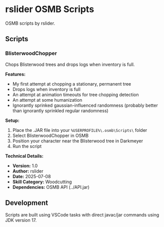 # rslider OSMB Scripts

OSMB scripts by rslider.

## Scripts

### BlisterwoodChopper

Chops Blisterwood trees and drops logs when inventory is full.

**Features:**

- My first attempt at chopping a stationary, permanent tree
- Drops logs when inventory is full
- An attempt at animation timeouts for tree chopping detection
- An attempt at some humanization
- Ignorantly sprinked gaussian-influenced randomness (probably better than ignorantly sprinkled regular randomness)

**Setup:**

1. Place the .JAR file into your `%USERPROFILE%\.osmb\Scripts\` folder
2. Select BlisterwoodChopper in OSMB
3. Position your character near the Blisterwood tree in Darkmeyer
4. Run the script

**Technical Details:**

- **Version:** 1.0
- **Author:** rslider
- **Date:** 2025-07-08
- **Skill Category:** Woodcutting
- **Dependencies:** OSMB API (../API.jar)

## Development

Scripts are built using VSCode tasks with direct javac/jar commands using JDK version 17.

